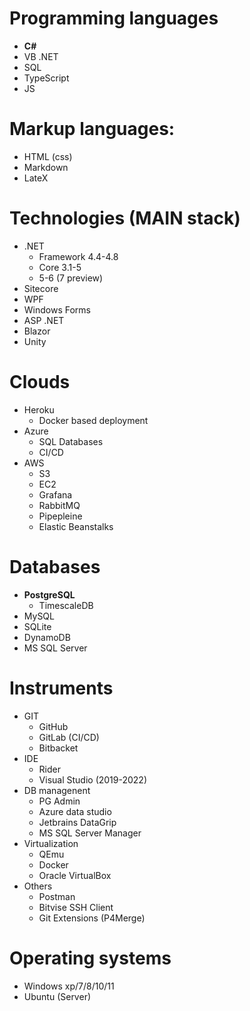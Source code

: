 # Programming languages
-  **C#**
-  VB .NET
-  SQL
-  TypeScript
-  JS

# Markup languages:
- HTML (css)
- Markdown
- LateX

# Technologies (MAIN stack)
- .NET
    - Framework 4.4-4.8
    - Core 3.1-5
    - 5-6 (7 preview)
- Sitecore
- WPF
- Windows Forms
- ASP .NET
- Blazor
- Unity

# Clouds
- Heroku
    - Docker based deployment
- Azure
    - SQL Databases
    - CI/CD
- AWS
    - S3
    - EC2
    - Grafana
    - RabbitMQ
    - Pipepleine
    - Elastic Beanstalks

# Databases
- **PostgreSQL**
    - TimescaleDB
- MySQL
- SQLite
- DynamoDB
- MS SQL Server

# Instruments
- GIT
    - GitHub
    - GitLab (CI/CD)
    - Bitbacket
- IDE
    - Rider
    - Visual Studio (2019-2022)
- DB managenent
    - PG Admin
    - Azure data studio
    - Jetbrains DataGrip
    - MS SQL Server Manager
- Virtualization
    - QEmu
    - Docker
    - Oracle VirtualBox
- Others
    - Postman
    - Bitvise SSH Client
    - Git Extensions (P4Merge)

# Operating systems
- Windows xp/7/8/10/11
- Ubuntu (Server)
